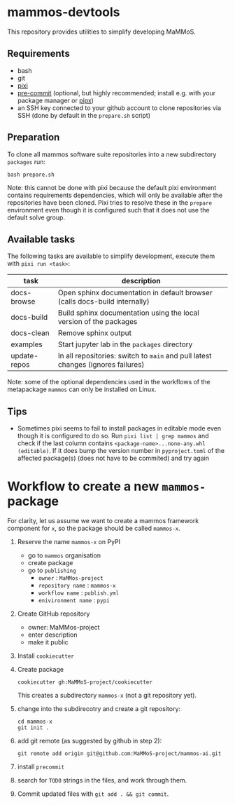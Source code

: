 # mammos-devtools

This repository provides utilities to simplify developing MaMMoS.

## Requirements
- bash
- git
- [pixi](https://pixi.sh/latest/)
- [pre-commit](https://pre-commit.com/) (optional, but highly recommended;
  install e.g. with your package manager or [pipx](https://pipx.pypa.io/latest/installation/))
- an SSH key connected to your github account to clone repositories via SSH
  (done by default in the `prepare.sh` script)

## Preparation

To clone all mammos software suite repositories into a new subdirectory
`packages` run:
```shell
bash prepare.sh
```

Note: this cannot be done with pixi because the default pixi environment
contains requirements dependencies, which will only be available after the
repositories have been cloned. Pixi tries to resolve these in the `prepare`
environment even though it is configured such that it does not use the default
solve group.


## Available tasks

The following tasks are available to simplify development, execute them with
`pixi run <task>`:

| task         | description                                                                      |
|--------------|----------------------------------------------------------------------------------|
| docs-browse  | Open sphinx documentation in default browser (calls docs-build internally)       |
| docs-build   | Build sphinx documentation using the local version of the packages               |
| docs-clean   | Remove sphinx output                                                             |
| examples     | Start jupyter lab in the `packages` directory                                    |
| update-repos | In all repositories: switch to `main` and pull latest changes (ignores failures) |

Note: some of the optional dependencies used in the workflows of the metapackage
`mammos` can only be installed on Linux.

## Tips

- Sometimes pixi seems to fail to install packages in editable mode even though
  it is configured to do so. Run `pixi list | grep mammos` and check if the last
  column contains `<package-name>...none-any.whl (editable)`. If it does bump
  the version number in `pyproject.toml` of the affected package(s) (does not
  have to be commited) and try again

# Workflow to create a new `mammos-` package

For clarity, let us assume we want to create a mammos framework component for `x`, so the package should be called `mammos-x`.

1. Reserve the name `mammos-x` on PyPI

   - go to `mammos` organisation 
   - create package
   - go to `publishing`
     - `owner` : `MaMMos-project`
     - `repository name` : `mammos-x`
     - `workflow name` : `publish.yml`
     - `enivironment name` : `pypi`
    
2. Create GitHub repository
   - owner: MaMMos-project
   - enter description
   - make it public

3. Install `cookiecutter`

4. Create package

   ```
   cookiecutter gh:MaMMoS-project/cookiecutter
   ```

   This creates a subdirectory `mammos-x` (not a git repository yet).

5. change into the subdirecotry and create a git repository:

   ```console
   cd mammos-x
   git init .
   ```

6. add git remote (as suggested by github in step 2):

   ```
   git remote add origin git@github.com:MaMMoS-project/mammos-ai.git
   ```

7. install `precommit`

8. search for `TODO` strings in the files, and work through them.

9. Commit updated files with `git add . && git commit`.

